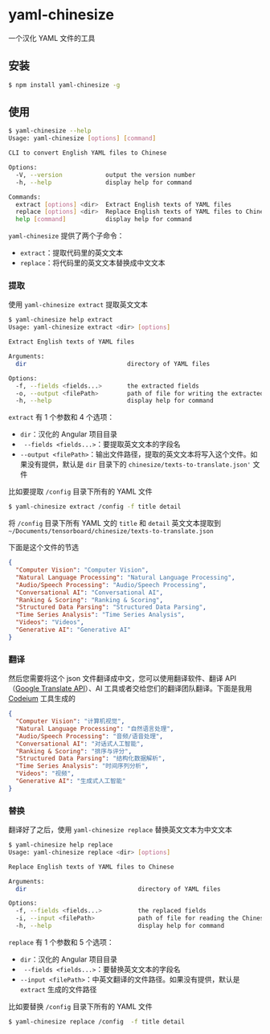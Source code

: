 # yaml-chinesize
一个汉化 YAML 文件的工具

## 安装

```sh
$ npm install yaml-chinesize -g
```

## 使用

```sh
$ yaml-chinesize --help
Usage: yaml-chinesize [options] [command]

CLI to convert English YAML files to Chinese

Options:
  -V, --version            output the version number
  -h, --help               display help for command

Commands:
  extract [options] <dir>  Extract English texts of YAML files
  replace [options] <dir>  Replace English texts of YAML files to Chinese
  help [command]           display help for command
```

`yaml-chinesize` 提供了两个子命令：

- `extract`：提取代码里的英文文本
- `replace`：将代码里的英文文本替换成中文文本

### 提取

使用 `yaml-chinesize extract` 提取英文文本

```sh
$ yaml-chinesize help extract
Usage: yaml-chinesize extract <dir> [options]

Extract English texts of YAML files

Arguments:
  dir                            directory of YAML files

Options:
  -f, --fields <fields...>       the extracted fields
  -o, --output <filePath>        path of file for writing the extracted English text
  -h, --help                     display help for command
```

`extract` 有 1 个参数和 4 个选项：

- `dir`：汉化的 Angular 项目目录
- ` --fields <fields...>`：要提取英文文本的字段名
- `--output <filePath>`：输出文件路径，提取的英文文本将写入这个文件。如果没有提供，默认是 `dir` 目录下的 `chinesize/texts-to-translate.json'` 文件

比如要提取 `/config` 目录下所有的 YAML 文件

```sh
$ yaml-chinesize extract /config -f title detail
```

将 `/config` 目录下所有 YAML 文的 `title` 和 `detail` 英文文本提取到 `~/Documents/tensorboard/chinesize/texts-to-translate.json`

下面是这个文件的节选

```json
{
  "Computer Vision": "Computer Vision",
  "Natural Language Processing": "Natural Language Processing",
  "Audio/Speech Processing": "Audio/Speech Processing",
  "Conversational AI": "Conversational AI",
  "Ranking & Scoring": "Ranking & Scoring",
  "Structured Data Parsing": "Structured Data Parsing",
  "Time Series Analysis": "Time Series Analysis",
  "Videos": "Videos",
  "Generative AI": "Generative AI"
}
```

### 翻译

然后您需要将这个 json 文件翻译成中文，您可以使用翻译软件、翻译 API（[Google Translate API](https://cloud.google.com/translate)）、AI 工具或者交给您们的翻译团队翻译。下面是我用 [Codeium](https://codeium.com/) 工具生成的

```json
{
  "Computer Vision": "计算机视觉",
  "Natural Language Processing": "自然语言处理",
  "Audio/Speech Processing": "音频/语音处理",
  "Conversational AI": "对话式人工智能",
  "Ranking & Scoring": "排序与评分",
  "Structured Data Parsing": "结构化数据解析",
  "Time Series Analysis": "时间序列分析",
  "Videos": "视频",
  "Generative AI": "生成式人工智能"
}
```

### 替换

翻译好了之后，使用 `yaml-chinesize replace` 替换英文文本为中文文本

```sh
$ yaml-chinesize help replace
Usage: yaml-chinesize replace <dir> [options]

Replace English texts of YAML files to Chinese

Arguments:
  dir                               directory of YAML files

Options:
  -f, --fields <fields...>          the replaced fields
  -i, --input <filePath>            path of file for reading the Chinese text
  -h, --help                        display help for command
```

`replace` 有 1 个参数和 5 个选项：

- `dir`：汉化的 Angular 项目目录
- ` --fields <fields...>`：要替换英文文本的字段名
- `--input <filePath>`：中英文翻译的文件路径。如果没有提供，默认是 `extract` 生成的文件路径

比如要替换 `/config` 目录下所有的 YAML 文件

```sh
$ yaml-chinesize replace /config  -f title detail
```
